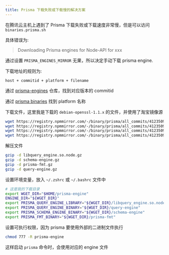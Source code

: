 ```yaml
---
title: Prisma 下载失败或下载慢的解决方案
---
```


在腾讯云主机上遇到了 Prisma 下载失败或下载速度非常慢，但是可以访问 `binaries.prisma.sh`

具体错误为:

> Downloading Prisma engines for Node-API for xxx

通过设置 `PRISMA_ENGINES_MIRROR` 无果，所以决定手动下载 prisma engine.

下载地址的规则为:

```
host + commitid + platform + filename
```

通过 [prisma-engines](https://github.com/prisma/prisma-engines/tags) 仓库，找到对应版本的 commitid

通过 [prisma binaries](https://www.prisma.io/docs/orm/reference/prisma-schema-reference#binarytargets-options) 找到 platform 名称

下载文件，这里我是下载的 `debian-openssl-1.1.x` 的文件，并使用了淘宝镜像源

```bash
wget https://registry.npmmirror.com/-/binary/prisma/all_commits/4123509d24aa4dede1e864b46351bf2790323b69/debian-openssl-1.1.x/libquery_engine.so.node.gz
wget https://registry.npmmirror.com/-/binary/prisma/all_commits/4123509d24aa4dede1e864b46351bf2790323b69/debian-openssl-1.1.x/schema-engine.gz
wget https://registry.npmmirror.com/-/binary/prisma/all_commits/4123509d24aa4dede1e864b46351bf2790323b69/debian-openssl-1.1.x/prisma-fmt.gz
wget https://registry.npmmirror.com/-/binary/prisma/all_commits/4123509d24aa4dede1e864b46351bf2790323b69/debian-openssl-1.1.x/query-engine.gz
```

解压文件

```bash
gzip -d libquery_engine.so.node.gz
gzip -d schema-engine.gz
gzip -d prisma-fmt.gz
gzip -d query-engine.gz
```

设置环境变量，放入 `~/.zshrc` 或 `~/.bashrc` 文件中

```bash
# 这是我的下载目录
export WGET_DIR="$HOME/prisma-engine"
ENGINE_DIR="${WGET_DIR}"
export PRISMA_QUERY_ENGINE_LIBRARY="${WGET_DIR}/libquery_engine.so.node"
export PRISMA_QUERY_ENGINE_BINARY="${WGET_DIR}/query-engine"
export PRISMA_SCHEMA_ENGINE_BINARY="${WGET_DIR}/schema-engine"
export PRISMA_FMT_BINARY="${WGET_DIR}/prisma-fmt"
```

设置可执行权限，因为 prisma 要使用外部的二进制文件执行

```bash
chmod 777 -R prisma-engine
```

这样启动 `prisma` 命令时，会使用对应的 engine 文件

